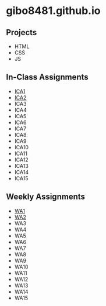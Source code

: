 # gibo8481.github.io

## Projects
* HTML
* CSS
* JS
## In-Class Assignments
* [ICA1](ica/ICA1-boudreau.pdf)
* [ICA2](ica/ICA2-boudreau.pdf)
* ICA3
* ICA4
* ICA5
* ICA6
* ICA7
* ICA8
* ICA9
* ICA10
* ICA11
* ICA12
* ICA13
* ICA14
* ICA15
## Weekly Assignments
* [WA1](https://gibo8481.github.io/wa/wa1.html)
* [WA2](http://127.0.0.1:5500/wa/wa2.html)
* WA3
* WA4
* WA5
* WA6
* WA7
* WA8
* WA9
* WA10
* WA11
* WA12
* WA13
* WA14
* WA15
